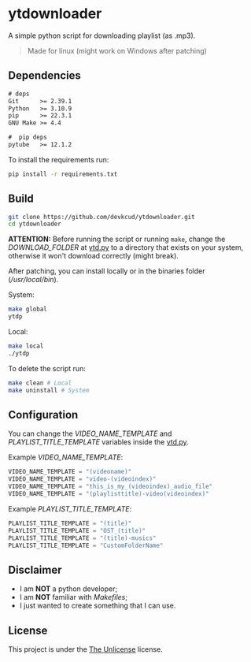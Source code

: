 # ytdownloader

A simple python script for downloading playlist (as .mp3).  
> Made for linux (might work on Windows after patching)

## Dependencies

```txt
# deps
Git      >= 2.39.1
Python   >= 3.10.9
pip      >= 22.3.1
GNU Make >= 4.4

#  pip deps
pytube   >= 12.1.2
```

To install the requirements run:

```bash
pip install -r requirements.txt
```

## Build

```bash
git clone https://github.com/devkcud/ytdownloader.git
cd ytdownloader
```

**ATTENTION:** Before running the script or running `make`, change the _DOWNLOAD_FOLDER_ at [ytd.py](ytd.py) to a directory that exists on your system, otherwise it won't download correctly (might break).

After patching, you can install locally or in the binaries folder (_/usr/local/bin_).

System:

```bash
make global
ytdp
```

Local:

```bash
make local
./ytdp
```

To delete the script run:

```bash
make clean # Local
make uninstall # System
```

## Configuration

You can change the _VIDEO_NAME_TEMPLATE_ and _PLAYLIST_TITLE_TEMPLATE_ variables inside the [ytd.py](ytd.py).

Example _VIDEO_NAME_TEMPLATE_:
```python
VIDEO_NAME_TEMPLATE = "(videoname)"
VIDEO_NAME_TEMPLATE = "video-(videoindex)"
VIDEO_NAME_TEMPLATE = "this_is_my_(videoindex)_audio_file"
VIDEO_NAME_TEMPLATE = "(playlisttitle)-video(videoindex)"
```

Example _PLAYLIST_TITLE_TEMPLATE_:
```python
PLAYLIST_TITLE_TEMPLATE = "(title)"
PLAYLIST_TITLE_TEMPLATE = "OST_(title)"
PLAYLIST_TITLE_TEMPLATE = "(title)-musics"
PLAYLIST_TITLE_TEMPLATE = "CustomFolderName"
```

## Disclaimer

- I am **NOT** a python developer;
- I am **NOT** familiar with _Makefiles_;
- I just wanted to create something that I can use.

## License

This project is under the [The Unlicense](LICENSE) license.
